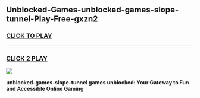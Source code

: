 
## Unblocked-Games-unblocked-games-slope-tunnel-Play-Free-gxzn2
<h3>
<a href="https://premium76.site?title=unblocked-games-slope-tunnel&ref=19M">CLICK TO PLAY</a></h3>
<hr>

<h3>
<a href="https://premium76.site?title=unblocked-games-slope-tunnel&ref=19M">CLICK 2 PLAY</a>
  
</h3>

<a href="https://premium76.site?title=unblocked-games-slope-tunnel&ref=19M"><img src="https://clearcache.store/games.png"></a>


**unblocked-games-slope-tunnel games unblocked: Your Gateway to Fun and Accessible Online Gaming**
